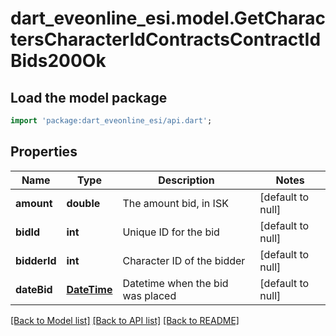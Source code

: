 # dart_eveonline_esi.model.GetCharactersCharacterIdContractsContractIdBids200Ok

## Load the model package
```dart
import 'package:dart_eveonline_esi/api.dart';
```

## Properties
Name | Type | Description | Notes
------------ | ------------- | ------------- | -------------
**amount** | **double** | The amount bid, in ISK | [default to null]
**bidId** | **int** | Unique ID for the bid | [default to null]
**bidderId** | **int** | Character ID of the bidder | [default to null]
**dateBid** | [**DateTime**](DateTime.md) | Datetime when the bid was placed | [default to null]

[[Back to Model list]](../README.md#documentation-for-models) [[Back to API list]](../README.md#documentation-for-api-endpoints) [[Back to README]](../README.md)


